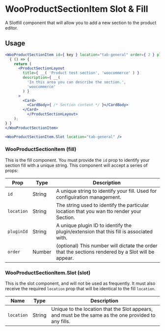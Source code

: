# WooProductSectionItem Slot & Fill

A Slotfill component that will allow you to add a new section to the product editor.

## Usage

```jsx
<WooProductSectionItem id={ key } location="tab-general" order={ 2 } pluginId="test-plugin" >
  { () => {
    return (
      <ProductSectionLayout
        title={ __( 'Product test section', 'woocommerce' ) }
        description={ __(
          'In this area you can describe the section.',
          'woocommerce'
        ) }
      >
        <Card>
          <CardBody>{ /* Section content */ }</CardBody>
        </Card>
		  </ProductSectionLayout>
    );
} }
</WooProductSectionItem>

<WooProductSectionItem.Slot location="tab-general" />
```

### WooProductSectionItem (fill)

This is the fill component. You must provide the `id` prop to identify your section fill with a unique string. This component will accept a series of props:

| Prop         | Type     | Description                                                                                                              |
| -------------| -------- | ------------------------------------------------------------------------------------------------------------------------ |
| `id`         | String   | A unique string to identify your fill. Used for configuiration management.                                               |
| `location`   | String   | The string used to identify the particular location that you wan tto render your Section.                                |
| `pluginId`   | String   | A unique plugin ID to identify the plugin/extension that this fill is associated with.                                   |
| `order`      | Number   | (optional) This number will dictate the order that the sections rendered by a Slot will be appear.                       |

### WooProductSectionItem.Slot (slot)

This is the slot component, and will not be used as frequently. It must also receive the required `location` prop that will be identical to the fill `location`.

| Name        | Type   | Description                                                                                          |
| ----------- | ------ | ---------------------------------------------------------------------------------------------------- |
| `location`  | String | Unique to the location that the Slot appears, and must be the same as the one provided to any fills. |
